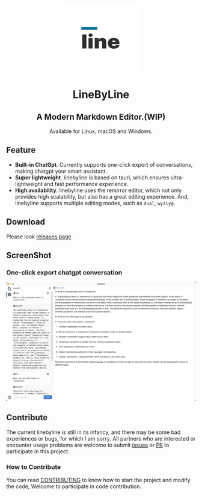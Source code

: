 <div align="center">
  <img align="center" src="./public/logo.svg" width="200 " height="182" />
</div>

<h1 align="center">LineByLine</h1>

<h2 align="center">A Modern Markdown Editor.(WIP)</h2>

<p align="center">Available for Linux, macOS and Windows.</p>

## Feature

- **Built-in ChatGpt**. Currently supports one-click export of conversations, making chatgpt your smart assistant.
- **Super lightweight**. linebyline is based on tauri, which ensures ultra-lightweight and fast performance experience.
- **High availability**. linebyline uses the remirror editor, which not only provides high scalability, but also has a great editing experience. And, linebyline supports multiple editing modes, such as `dual`, `wysiyg`.

## Download

Please look [releases page](https://github.com/linebyline-group/linebyline/releases)

## ScreenShot

### One-click export chatgpt conversation
![chatgpt](./public/screenshots/chatgpt.png)

## Contribute

The current linebyline is still in its infancy, and there may be some bad experiences or bugs, for which I am sorry. All partners who are interested or encounter usage problems are welcome to submit [issues](https://github.com/linebyline-group/linebyline/issues/new) or [PR](https://github.com/linebyline-group/linebyline/compare) to participate in this project.

### How to Contribute

You can read [CONTRIBUTING](./CONTRIBUTING.md) to know how to start the project and modify the code, Welcome to participate in code contribution.
